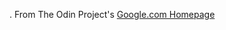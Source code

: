 .
From The Odin Project's [Google.com Homepage](http://www.theodinproject.com/courses/web-development-101/lessons/html-css)
